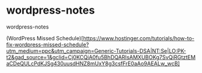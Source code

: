 # wordpress-notes
wordpress-notes

(WordPress Missed Schedule)[https://www.hostinger.com/tutorials/how-to-fix-wordpress-missed-schedule?utm_medium=ppc&utm_campaign=Generic-Tutorials-DSA|NT:Se|LO:PK-t2&gad_source=1&gclid=Cj0KCQiA0fu5BhDQARIsAMXUBOKg7SvQiRGtztEMaCDeQULcPdKJSg430uusdHNZ8mUxY8g3csfFrE0aAo9AEALw_wcB]
